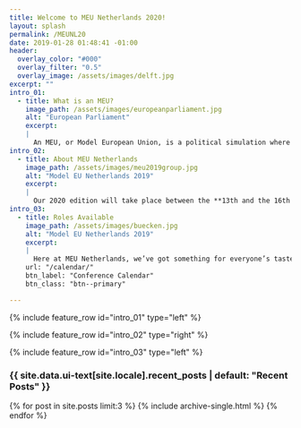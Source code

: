 ```yaml
---
title: Welcome to MEU Netherlands 2020!
layout: splash
permalink: /MEUNL20
date: 2019-01-28 01:48:41 -01:00
header:
  overlay_color: "#000"
  overlay_filter: "0.5"
  overlay_image: /assets/images/delft.jpg
excerpt: ""
intro_01:
  - title: What is an MEU?
    image_path: /assets/images/europeanparliament.jpg
    alt: "European Parliament"
    excerpt:
    |
      An MEU, or Model European Union, is a political simulation where you get to learn about and simulate the inner workings of the European Union institutions, in particular the European Parliament and the Council of the European Union.
intro_02:
  - title: About MEU Netherlands
    image_path: /assets/images/meu2019group.jpg
    alt: "Model EU Netherlands 2019"
    excerpt:
    |
      Our 2020 edition will take place between the **13th and the 16th of July** in the picturesque city of **Delft**, just 15 minutes away from both The Hague and Rotterdam. During the 4-day simulation, you will have the opportunity to debate two exciting legislative proposals, take part in our evening socials, and meet youngsters from all over Europe and beyond.
intro_03:
  - title: Roles Available
    image_path: /assets/images/buecken.jpg
    alt: "Model EU Netherlands 2019"
    excerpt:
    |
      Here at MEU Netherlands, we’ve got something for everyone’s tastes! Take your pick between four roles: Member of the European Parliament, Minister, Lobbyist, or Journalist. As an MEP or Minister, you will debate and propose amendments to two legislative proposals of the European Commission. As a Lobbyist, you will try to influence legislators and push your interests. Finally, as a Journalist, you will have the opportunity to write articles, interview legislators and lobbyists, and gain an insight into the world of political journalism.
    url: "/calendar/"
    btn_label: "Conference Calendar"
    btn_class: "btn--primary"

---
```


{% include feature_row id="intro_01" type="left" %}

{% include feature_row id="intro_02" type="right" %}

{% include feature_row id="intro_03" type="left" %}

<div class="layout--splash__recent--posts">
<h3 class="archive__subtitle">{{ site.data.ui-text[site.locale].recent_posts | default: "Recent Posts" }}</h3>

{% for post in site.posts limit:3 %}
  {% include archive-single.html %}
{% endfor %}
</div>
